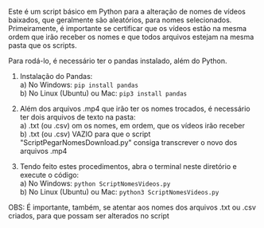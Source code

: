 Este é um script básico em Python para a alteração de nomes de vídeos baixados, que geralmente são aleatórios, para nomes selecionados. Primeiramente, é importante se certificar que os vídeos estão na mesma ordem que irão receber os nomes e que todos arquivos estejam na mesma pasta que os scripts.

Para rodá-lo, é necessário ter o pandas instalado, além do Python.

1) Instalação do Pandas:  
   a) No Windows: `pip install pandas`  
   b) No Linux (Ubuntu) ou Mac: `pip3 install pandas`  
   
2) Além dos arquivos .mp4 que irão ter os nomes trocados, é necessário ter dois arquivos de texto na pasta:  
   a) .txt (ou .csv) om os nomes, em ordem, que os vídeos irão receber  
   b) .txt (ou .csv) VAZIO para que o script "ScriptPegarNomesDownload.py" consiga transcrever o novo dos arquivos .mp4
   
3) Tendo feito estes procedimentos, abra o terminal neste diretório e execute o código:  
   a) No Windows: `python ScriptNomesVideos.py`  
   b) No Linux (Ubuntu) ou Mac: `python3 ScriptNomesVideos.py`

OBS: É importante, também, se atentar aos nomes dos arquivos .txt ou .csv criados, para que possam ser alterados no script

